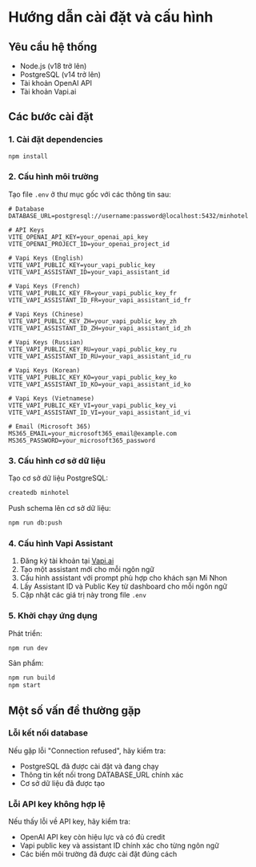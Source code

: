 # Hướng dẫn cài đặt và cấu hình

## Yêu cầu hệ thống

- Node.js (v18 trở lên)
- PostgreSQL (v14 trở lên)
- Tài khoản OpenAI API
- Tài khoản Vapi.ai

## Các bước cài đặt

### 1. Cài đặt dependencies

```bash
npm install
```

### 2. Cấu hình môi trường

Tạo file `.env` ở thư mục gốc với các thông tin sau:

```
# Database
DATABASE_URL=postgresql://username:password@localhost:5432/minhotel

# API Keys
VITE_OPENAI_API_KEY=your_openai_api_key
VITE_OPENAI_PROJECT_ID=your_openai_project_id

# Vapi Keys (English)
VITE_VAPI_PUBLIC_KEY=your_vapi_public_key
VITE_VAPI_ASSISTANT_ID=your_vapi_assistant_id

# Vapi Keys (French)
VITE_VAPI_PUBLIC_KEY_FR=your_vapi_public_key_fr
VITE_VAPI_ASSISTANT_ID_FR=your_vapi_assistant_id_fr

# Vapi Keys (Chinese)
VITE_VAPI_PUBLIC_KEY_ZH=your_vapi_public_key_zh
VITE_VAPI_ASSISTANT_ID_ZH=your_vapi_assistant_id_zh

# Vapi Keys (Russian)
VITE_VAPI_PUBLIC_KEY_RU=your_vapi_public_key_ru
VITE_VAPI_ASSISTANT_ID_RU=your_vapi_assistant_id_ru

# Vapi Keys (Korean)
VITE_VAPI_PUBLIC_KEY_KO=your_vapi_public_key_ko
VITE_VAPI_ASSISTANT_ID_KO=your_vapi_assistant_id_ko

# Vapi Keys (Vietnamese)
VITE_VAPI_PUBLIC_KEY_VI=your_vapi_public_key_vi
VITE_VAPI_ASSISTANT_ID_VI=your_vapi_assistant_id_vi

# Email (Microsoft 365)
MS365_EMAIL=your_microsoft365_email@example.com
MS365_PASSWORD=your_microsoft365_password
```

### 3. Cấu hình cơ sở dữ liệu

Tạo cơ sở dữ liệu PostgreSQL:

```bash
createdb minhotel
```

Push schema lên cơ sở dữ liệu:

```bash
npm run db:push
```

### 4. Cấu hình Vapi Assistant

1. Đăng ký tài khoản tại [Vapi.ai](https://vapi.ai)
2. Tạo một assistant mới cho mỗi ngôn ngữ
3. Cấu hình assistant với prompt phù hợp cho khách sạn Mi Nhon
4. Lấy Assistant ID và Public Key từ dashboard cho mỗi ngôn ngữ
5. Cập nhật các giá trị này trong file `.env`

### 5. Khởi chạy ứng dụng

Phát triển:

```bash
npm run dev
```

Sản phẩm:

```bash
npm run build
npm start
```

## Một số vấn đề thường gặp

### Lỗi kết nối database

Nếu gặp lỗi "Connection refused", hãy kiểm tra:

- PostgreSQL đã được cài đặt và đang chạy
- Thông tin kết nối trong DATABASE_URL chính xác
- Cơ sở dữ liệu đã được tạo

### Lỗi API key không hợp lệ

Nếu thấy lỗi về API key, hãy kiểm tra:

- OpenAI API key còn hiệu lực và có đủ credit
- Vapi public key và assistant ID chính xác cho từng ngôn ngữ
- Các biến môi trường đã được cài đặt đúng cách
